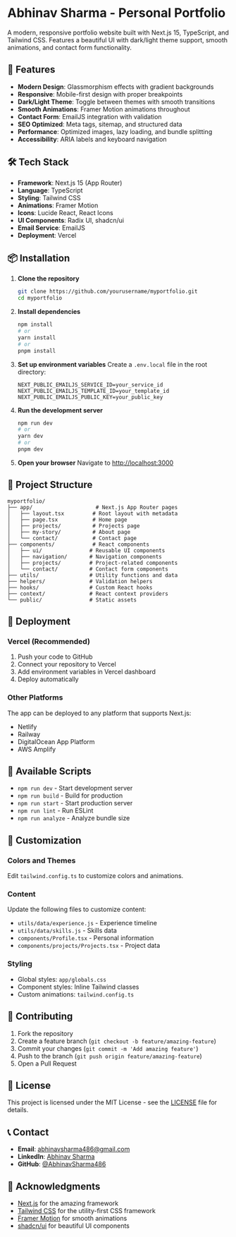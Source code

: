 # Abhinav Sharma - Personal Portfolio

A modern, responsive portfolio website built with Next.js 15, TypeScript, and Tailwind CSS. Features a beautiful UI with dark/light theme support, smooth animations, and contact form functionality.

## 🚀 Features

- **Modern Design**: Glassmorphism effects with gradient backgrounds
- **Responsive**: Mobile-first design with proper breakpoints
- **Dark/Light Theme**: Toggle between themes with smooth transitions
- **Smooth Animations**: Framer Motion animations throughout
- **Contact Form**: EmailJS integration with validation
- **SEO Optimized**: Meta tags, sitemap, and structured data
- **Performance**: Optimized images, lazy loading, and bundle splitting
- **Accessibility**: ARIA labels and keyboard navigation

## 🛠️ Tech Stack

- **Framework**: Next.js 15 (App Router)
- **Language**: TypeScript
- **Styling**: Tailwind CSS
- **Animations**: Framer Motion
- **Icons**: Lucide React, React Icons
- **UI Components**: Radix UI, shadcn/ui
- **Email Service**: EmailJS
- **Deployment**: Vercel

## 📦 Installation

1. **Clone the repository**
   ```bash
   git clone https://github.com/yourusername/myportfolio.git
   cd myportfolio
   ```

2. **Install dependencies**
   ```bash
   npm install
   # or
   yarn install
   # or
   pnpm install
   ```

3. **Set up environment variables**
   Create a `.env.local` file in the root directory:
   ```env
   NEXT_PUBLIC_EMAILJS_SERVICE_ID=your_service_id
   NEXT_PUBLIC_EMAILJS_TEMPLATE_ID=your_template_id
   NEXT_PUBLIC_EMAILJS_PUBLIC_KEY=your_public_key
   ```

4. **Run the development server**
   ```bash
   npm run dev
   # or
   yarn dev
   # or
   pnpm dev
   ```

5. **Open your browser**
   Navigate to [http://localhost:3000](http://localhost:3000)

## 📁 Project Structure

```
myportfolio/
├── app/                    # Next.js App Router pages
│   ├── layout.tsx         # Root layout with metadata
│   ├── page.tsx           # Home page
│   ├── projects/          # Projects page
│   ├── my-story/          # About page
│   └── contact/           # Contact page
├── components/            # React components
│   ├── ui/               # Reusable UI components
│   ├── navigation/       # Navigation components
│   ├── projects/         # Project-related components
│   └── contact/          # Contact form components
├── utils/                # Utility functions and data
├── helpers/              # Validation helpers
├── hooks/                # Custom React hooks
├── context/              # React context providers
└── public/               # Static assets
```

## 🚀 Deployment

### Vercel (Recommended)
1. Push your code to GitHub
2. Connect your repository to Vercel
3. Add environment variables in Vercel dashboard
4. Deploy automatically

### Other Platforms
The app can be deployed to any platform that supports Next.js:
- Netlify
- Railway
- DigitalOcean App Platform
- AWS Amplify

## 🔧 Available Scripts

- `npm run dev` - Start development server
- `npm run build` - Build for production
- `npm run start` - Start production server
- `npm run lint` - Run ESLint
- `npm run analyze` - Analyze bundle size

## 📝 Customization

### Colors and Themes
Edit `tailwind.config.ts` to customize colors and animations.

### Content
Update the following files to customize content:
- `utils/data/experience.js` - Experience timeline
- `utils/data/skills.js` - Skills data
- `components/Profile.tsx` - Personal information
- `components/projects/Projects.tsx` - Project data

### Styling
- Global styles: `app/globals.css`
- Component styles: Inline Tailwind classes
- Custom animations: `tailwind.config.ts`

## 🤝 Contributing

1. Fork the repository
2. Create a feature branch (`git checkout -b feature/amazing-feature`)
3. Commit your changes (`git commit -m 'Add amazing feature'`)
4. Push to the branch (`git push origin feature/amazing-feature`)
5. Open a Pull Request

## 📄 License

This project is licensed under the MIT License - see the [LICENSE](LICENSE) file for details.

## 📞 Contact

- **Email**: abhinavsharma486@gmail.com
- **LinkedIn**: [Abhinav Sharma](https://www.linkedin.com/in/abhinav-sharma-6254252a5/)
- **GitHub**: [@AbhinavSharma486](https://github.com/AbhinavSharma486)

## 🙏 Acknowledgments

- [Next.js](https://nextjs.org/) for the amazing framework
- [Tailwind CSS](https://tailwindcss.com/) for the utility-first CSS framework
- [Framer Motion](https://www.framer.com/motion/) for smooth animations
- [shadcn/ui](https://ui.shadcn.com/) for beautiful UI components

